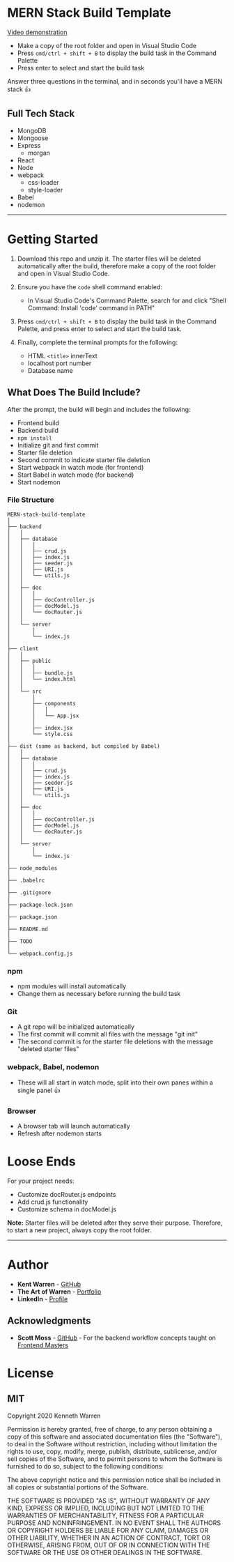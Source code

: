 # **MERN Stack Build Template**

[Video demonstration](https://youtu.be/5m8hULL9mSI)

* Make a copy of the root folder and open in Visual Studio Code
* Press `cmd/ctrl + shift + B` to display the build task in the Command Palette
* Press enter to select and start the build task

Answer three questions in the terminal, and in seconds you'll have a MERN stack 👍

## Full Tech Stack

* MongoDB
* Mongoose
* Express
  * morgan
* React
* Node
* webpack
  * css-loader
  * style-loader
* Babel
* nodemon

***

# **Getting Started**

1. Download this repo and unzip it. The starter files will be deleted automatically after the build, therefore make a copy of the root folder and open in Visual Studio Code.

2. Ensure you have the `code` shell command enabled:
    * In Visual Studio Code's Command Palette, search for and click "Shell Command: Install 'code' command in PATH"

3. Press `cmd/ctrl + shift + B` to display the build task in the Command Palette, and press enter to select and start the build task.

4. Finally, complete the terminal prompts for the following:
    * HTML `<title>` innerText
    * localhost port number
    * Database name

## What Does The Build Include?

After the prompt, the build will begin and includes the following:

* Frontend build
* Backend build
* `npm install`
* Initialize git and first commit
* Starter file deletion
* Second commit to indicate starter file deletion
* Start webpack in watch mode (for frontend)
* Start Babel in watch mode (for backend)
* Start nodemon

### File Structure

```
MERN-stack-build-template
│
├── backend
│   │
│   ├── database
│   │   │
│   │   ├── crud.js
│   │   ├── index.js
│   │   ├── seeder.js
│   │   ├── URI.js
│   │   └── utils.js
│   │
│   ├── doc
│   │   │
│   │   ├── docController.js
│   │   ├── docModel.js
│   │   └── docRouter.js
│   │
│   └── server
│       │
│       └── index.js
│
├── client
│   │
│   ├── public
│   │   │
│   │   ├── bundle.js
│   │   └── index.html
│   │
│   └── src
│       │
│       ├── components
│       │   │
│       │   └── App.jsx
│       │
│       ├── index.jsx
│       └── style.css
│
├── dist (same as backend, but compiled by Babel)
│   │
│   ├── database
│   │   │
│   │   ├── crud.js
│   │   ├── index.js
│   │   ├── seeder.js
│   │   ├── URI.js
│   │   └── utils.js
│   │
│   ├── doc
│   │   │
│   │   ├── docController.js
│   │   ├── docModel.js
│   │   └── docRouter.js
│   │
│   └── server
│       │
│       └── index.js
│
├── node_modules
│
├── .babelrc
│
├── .gitignore
│
├── package-lock.json
│
├── package.json
│
├── README.md
│
├── TODO
│
└── webpack.config.js
```

### npm
* npm modules will install automatically
* Change them as necessary before running the build task

### Git
* A git repo will be initialized automatically
* The first commit will commit all files with the message "git init"
* The second commit is for the starter file deletions with the message "deleted starter files"

### webpack, Babel, nodemon
* These will all start in watch mode, split into their own panes within a single panel 👍

### Browser
* A browser tab will launch automatically
* Refresh after nodemon starts

# **Loose Ends**
For your project needs:
  * Customize docRouter.js endpoints
  * Add crud.js functionality
  * Customize schema in docModel.js

**Note:** Starter files will be deleted after they serve their purpose. Therefore, to start a new project, always copy the root folder.

***

# **Author**

* **Kent Warren** - [GitHub](https://github.com/WarrenMfg)
* **The Art of Warren** - [Portfolio](https://theartofwarren.com/)
* **LinkedIn** - [Profile](https://www.linkedin.com/in/theartofwarren/)

## Acknowledgments
* **Scott Moss** - [GitHub](https://github.com/Hendrixer) - For the backend workflow concepts taught on [Frontend Masters](https://frontendmasters.com/)

# **License**

## MIT
Copyright 2020 Kenneth Warren

Permission is hereby granted, free of charge, to any person obtaining a copy of this software and associated documentation files (the "Software"), to deal in the Software without restriction, including without limitation the rights to use, copy, modify, merge, publish, distribute, sublicense, and/or sell copies of the Software, and to permit persons to whom the Software is furnished to do so, subject to the following conditions:

The above copyright notice and this permission notice shall be included in all copies or substantial portions of the Software.

THE SOFTWARE IS PROVIDED "AS IS", WITHOUT WARRANTY OF ANY KIND, EXPRESS OR IMPLIED, INCLUDING BUT NOT LIMITED TO THE WARRANTIES OF MERCHANTABILITY, FITNESS FOR A PARTICULAR PURPOSE AND NONINFRINGEMENT. IN NO EVENT SHALL THE AUTHORS OR COPYRIGHT HOLDERS BE LIABLE FOR ANY CLAIM, DAMAGES OR OTHER LIABILITY, WHETHER IN AN ACTION OF CONTRACT, TORT OR OTHERWISE, ARISING FROM, OUT OF OR IN CONNECTION WITH THE SOFTWARE OR THE USE OR OTHER DEALINGS IN THE SOFTWARE.

